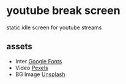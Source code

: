 # youtube break screen
 static idle screen for youtube streams
## assets
- Inter [Google Fonts](https://fonts.google.com/specimen/Inter?preview.text_type=custom#standard-styles)
- Video [Pexels](https://www.pexels.com/video/6207786/)
- BG Image [Unsplash](https://unsplash.com/photos/peN6l68AWaw)
